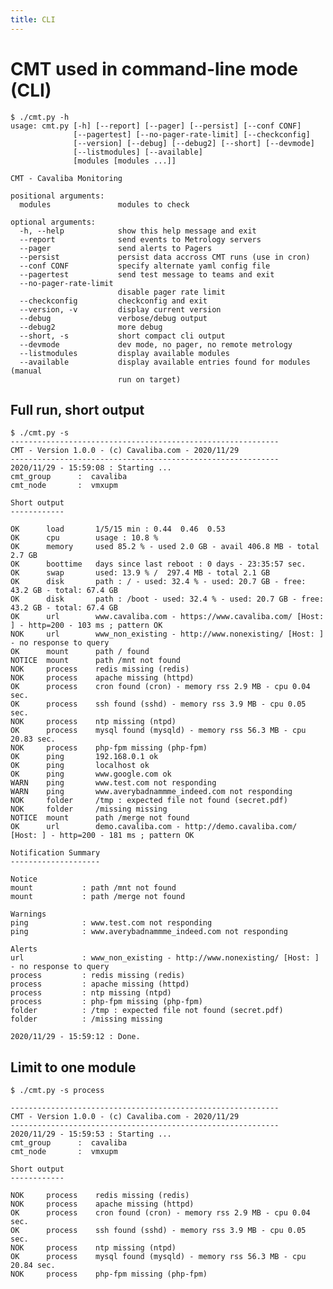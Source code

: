 ```yaml
---
title: CLI
---
```


# CMT used in command-line mode (CLI)


    $ ./cmt.py -h
    usage: cmt.py [-h] [--report] [--pager] [--persist] [--conf CONF]
                  [--pagertest] [--no-pager-rate-limit] [--checkconfig]
                  [--version] [--debug] [--debug2] [--short] [--devmode]
                  [--listmodules] [--available]
                  [modules [modules ...]]

    CMT - Cavaliba Monitoring

    positional arguments:
      modules               modules to check

    optional arguments:
      -h, --help            show this help message and exit
      --report              send events to Metrology servers
      --pager               send alerts to Pagers
      --persist             persist data accross CMT runs (use in cron)
      --conf CONF           specify alternate yaml config file
      --pagertest           send test message to teams and exit
      --no-pager-rate-limit
                            disable pager rate limit
      --checkconfig         checkconfig and exit
      --version, -v         display current version
      --debug               verbose/debug output
      --debug2              more debug
      --short, -s           short compact cli output
      --devmode             dev mode, no pager, no remote metrology
      --listmodules         display available modules
      --available           display available entries found for modules (manual
                            run on target)

## Full run, short output

    $ ./cmt.py -s
    ------------------------------------------------------------
    CMT - Version 1.0.0 - (c) Cavaliba.com - 2020/11/29
    ------------------------------------------------------------
    2020/11/29 - 15:59:08 : Starting ...
    cmt_group      :  cavaliba
    cmt_node       :  vmxupm

    Short output
    ------------

    OK      load       1/5/15 min : 0.44  0.46  0.53
    OK      cpu        usage : 10.8 %
    OK      memory     used 85.2 % - used 2.0 GB - avail 406.8 MB - total 2.7 GB
    OK      boottime   days since last reboot : 0 days - 23:35:57 sec.
    OK      swap       used: 13.9 % /  297.4 MB - total 2.1 GB
    OK      disk       path : / - used: 32.4 % - used: 20.7 GB - free: 43.2 GB - total: 67.4 GB 
    OK      disk       path : /boot - used: 32.4 % - used: 20.7 GB - free: 43.2 GB - total: 67.4 GB 
    OK      url        www.cavaliba.com - https://www.cavaliba.com/ [Host: ] - http=200 - 103 ms ; pattern OK
    NOK     url        www_non_existing - http://www.nonexisting/ [Host: ] - no response to query
    OK      mount      path / found
    NOTICE  mount      path /mnt not found
    NOK     process    redis missing (redis)
    NOK     process    apache missing (httpd)
    OK      process    cron found (cron) - memory rss 2.9 MB - cpu 0.04 sec.
    OK      process    ssh found (sshd) - memory rss 3.9 MB - cpu 0.05 sec.
    NOK     process    ntp missing (ntpd)
    OK      process    mysql found (mysqld) - memory rss 56.3 MB - cpu 20.83 sec.
    NOK     process    php-fpm missing (php-fpm)
    OK      ping       192.168.0.1 ok
    OK      ping       localhost ok
    OK      ping       www.google.com ok
    WARN    ping       www.test.com not responding
    WARN    ping       www.averybadnammme_indeed.com not responding
    NOK     folder     /tmp : expected file not found (secret.pdf)
    NOK     folder     /missing missing
    NOTICE  mount      path /merge not found
    OK      url        demo.cavaliba.com - http://demo.cavaliba.com/ [Host: ] - http=200 - 181 ms ; pattern OK

    Notification Summary
    --------------------

    Notice 
    mount           : path /mnt not found
    mount           : path /merge not found

    Warnings 
    ping            : www.test.com not responding
    ping            : www.averybadnammme_indeed.com not responding

    Alerts 
    url             : www_non_existing - http://www.nonexisting/ [Host: ] - no response to query
    process         : redis missing (redis)
    process         : apache missing (httpd)
    process         : ntp missing (ntpd)
    process         : php-fpm missing (php-fpm)
    folder          : /tmp : expected file not found (secret.pdf)
    folder          : /missing missing

    2020/11/29 - 15:59:12 : Done.


## Limit to one module

    $ ./cmt.py -s process

    ------------------------------------------------------------
    CMT - Version 1.0.0 - (c) Cavaliba.com - 2020/11/29
    ------------------------------------------------------------
    2020/11/29 - 15:59:53 : Starting ...
    cmt_group      :  cavaliba
    cmt_node       :  vmxupm

    Short output
    ------------

    NOK     process    redis missing (redis)
    NOK     process    apache missing (httpd)
    OK      process    cron found (cron) - memory rss 2.9 MB - cpu 0.04 sec.
    OK      process    ssh found (sshd) - memory rss 3.9 MB - cpu 0.05 sec.
    NOK     process    ntp missing (ntpd)
    OK      process    mysql found (mysqld) - memory rss 56.3 MB - cpu 20.84 sec.
    NOK     process    php-fpm missing (php-fpm)


